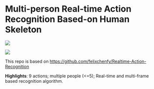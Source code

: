 
# Multi-person Real-time Action Recognition Based-on Human Skeleton

![](https://github.com/felixchenfy/Data-Storage/raw/master/EECS-433-Pattern-Recognition/recog_actions.gif)

![](https://github.com/felixchenfy/Data-Storage/raw/master/EECS-433-Pattern-Recognition/recog_actions2.gif)

This repo is based on https://github.com/felixchenfy/Realtime-Action-Recognition

**Highlights**: 
9 actions; multiple people (<=5); Real-time and multi-frame based recognition algorithm.
